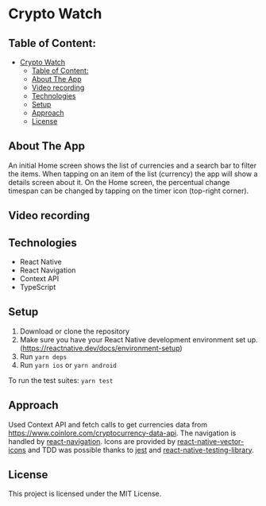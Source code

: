 # Crypto Watch
## Table of Content:

- [Crypto Watch](#crypto-watch)
  - [Table of Content:](#table-of-content)
  - [About The App](#about-the-app)
  - [Video recording](#video-recording)
  - [Technologies](#technologies)
  - [Setup](#setup)
  - [Approach](#approach)
  - [License](#license)

## About The App
 An initial Home screen shows the list of currencies and a search bar to filter the items. When tapping on an item of the list (currency) the app will show a details screen about it.
On the Home screen, the percentual change timespan can be changed by tapping on the timer icon (top-right corner).

## Video recording


## Technologies
- React Native
- React Navigation
- Context API
- TypeScript

## Setup
1. Download or clone the repository
2. Make sure you have your React Native development environment set up. (https://reactnative.dev/docs/environment-setup)
3. Run `yarn deps`
4. Run `yarn ios` or `yarn android`

To run the test suites: `yarn test`

## Approach
Used Context API and fetch calls to get currencies data from https://www.coinlore.com/cryptocurrency-data-api. The navigation is handled by [react-navigation](https://github.com/react-navigation/react-navigation). Icons are provided by [react-native-vector-icons](https://github.com/oblador/react-native-vector-icons) and TDD was possible thanks to [jest](https://github.com/jestjs/jest) and [react-native-testing-library](https://github.com/callstack/react-native-testing-library).

## License

This project is licensed under the MIT License.
